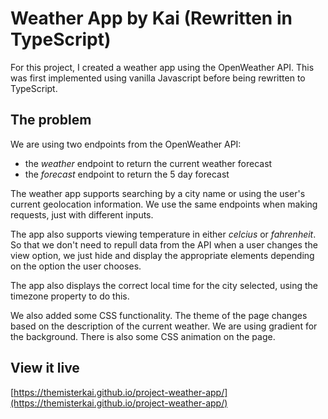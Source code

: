 # Weather App by Kai (Rewritten in TypeScript)

For this project, I created a weather app using the OpenWeather API. This was first implemented using vanilla Javascript before being rewritten to TypeScript.

## The problem

We are using two endpoints from the OpenWeather API:
- the *weather* endpoint to return the current weather forecast
- the *forecast* endpoint to return the 5 day forecast

The weather app supports searching by a city name or using the user's current geolocation information. We use the same endpoints when making requests, just with different inputs.

The app also supports viewing temperature in either *celcius* or *fahrenheit*. So that we don't need to repull data from the API when a user changes the view option, we just hide and display the appropriate elements depending on the option the user chooses.

The app also displays the correct local time for the city selected, using the timezone property to do this.

We also added some CSS functionality. The theme of the page changes based on the description of the current weather. We are using gradient for the background. There is also some CSS animation on the page.

## View it live

[https://themisterkai.github.io/project-weather-app/](https://themisterkai.github.io/project-weather-app/)

